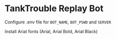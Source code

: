 # TankTrouble Replay Bot

Configure .env file for `BOT_NAME`, `BOT_PSWD` and `SERVER`

Install Arial fonts (Arial, Arial Bold, Arial Black)